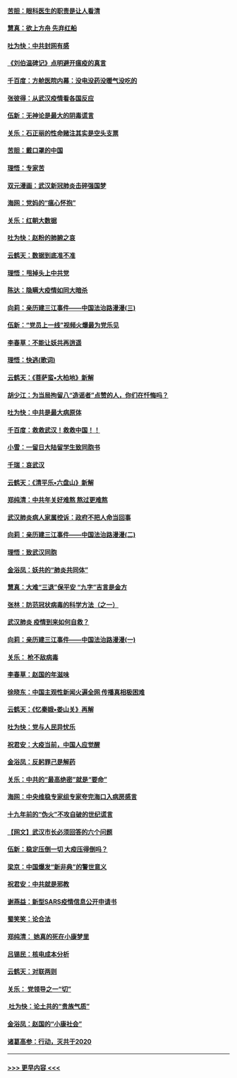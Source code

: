 #### [苦胆：眼科医生的职责是让人看清](../pages/nsc993/n11853840.md?t=02090211) 
#### [慧真：欲上方舟 先弃红船](../pages/nsc993/n11853483.md?t=02090211) 
#### [吐为快：中共封网有感](../pages/nsc993/n11852575.md?t=02090211) 
#### [《刘伯温碑记》点明避开瘟疫的真言](../pages/nsc993/n11852128.md?t=02090211) 
#### [千百度：方舱医院内幕：没电没药没暖气没吃的](../pages/nsc993/n11850211.md?t=02090211) 
#### [张彼得：从武汉疫情看各国反应](../pages/nsc993/n11850102.md?t=02090211) 
#### [伍新：无神论是最大的阴毒谎言](../pages/nsc993/n11846129.md?t=02090211) 
#### [关乐：石正丽的性命赌注其实是空头支票](../pages/nsc993/n11846109.md?t=02090211) 
#### [苦胆：戴口罩的中国](../pages/nsc993/n11845576.md?t=02090211) 
#### [理悟：专家苦](../pages/nsc993/n11845564.md?t=02090211) 
#### [双元漫画：武汉新冠肺炎击碎强国梦](../pages/nsc993/n11843320.md?t=02090211) 
#### [海网：党妈的“瘟心怀抱”](../pages/nsc993/n11840740.md?t=02090211) 
#### [关乐：红朝大数据](../pages/nsc993/n11840675.md?t=02090211) 
#### [吐为快：赵粉的肺腑之哀](../pages/nsc993/n11840618.md?t=02090211) 
#### [云鹤天：数据到底准不准](../pages/nsc993/n11840325.md?t=02090211) 
#### [理悟：甩掉头上中共党](../pages/nsc993/n11838826.md?t=02090211) 
#### [陈达：隐瞒大疫情如同大暗杀](../pages/nsc993/n11838771.md?t=02090211) 
#### [向莉：亲历建三江事件——中国法治路漫漫(三)](../pages/nsc993/n11831825.md?t=02090211) 
#### [伍新：“党员上一线”视频火爆最为党乐见](../pages/nsc993/n11838200.md?t=02090211) 
#### [李春草：不能让妖共再逍遥](../pages/nsc993/n11838102.md?t=02090211) 
#### [理悟：快逃(歌词)](../pages/nsc993/n11838083.md?t=02090211) 
#### [云鹤天：《菩萨蛮▪大柏地》新解](../pages/nsc993/n11838059.md?t=02090211) 
#### [胡少江：为当局拘留八“造谣者”点赞的人，你们在忏悔吗？](../pages/nsc993/n11836801.md?t=02090211) 
#### [吐为快：中共是最大病原体](../pages/nsc993/n11836748.md?t=02090211) 
#### [千百度：救救武汉！救救中国！！](../pages/nsc993/n11836145.md?t=02090211) 
#### [小雪：一留日大陆留学生致同胞书](../pages/nsc993/n11834624.md?t=02090211) 
#### [千瑞：哀武汉](../pages/nsc993/n11833647.md?t=02090211) 
#### [云鹤天：《清平乐▪六盘山》新解](../pages/nsc993/n11833611.md?t=02090211) 
#### [郑纯清：中共年关好难熬 熬过更难熬](../pages/nsc993/n11833489.md?t=02090211) 
#### [武汉肺炎病人家属控诉：政府不把人命当回事](../pages/nsc993/n11833205.md?t=02090211) 
#### [向莉：亲历建三江事件——中国法治路漫漫(二)](../pages/nsc993/n11829102.md?t=02090211) 
#### [理悟：致武汉同胞](../pages/nsc993/n11831522.md?t=02090211) 
#### [金浴凤：妖共的“肺炎共同体”](../pages/nsc993/n11829448.md?t=02090211) 
#### [慧真：大难“三退”保平安 “九字”吉言是金方](../pages/nsc993/n11829501.md?t=02090211) 
#### [张林：防范冠状病毒的科学方法（之一）](../pages/nsc993/n11828618.md?t=02090211) 
#### [武汉肺炎 疫情到来如何自救？](../pages/nsc993/n11827632.md?t=02090211) 
#### [向莉：亲历建三江事件——中国法治路漫漫(一)](../pages/nsc993/n11827190.md?t=02090211) 
#### [关乐： 枪不敌病毒](../pages/nsc993/n11826746.md?t=02090211) 
#### [李春草：赵国的年滋味](../pages/nsc993/n11826321.md?t=02090211) 
#### [徐晓东：中国主观性新闻火遍全网 传播真相极困难](../pages/nsc993/n11826508.md?t=02090211) 
#### [云鹤天：《忆秦娥▪娄山关》再解](../pages/nsc993/n11824682.md?t=02090211) 
#### [吐为快：党与人民异忧乐](../pages/nsc993/n11824660.md?t=02090211) 
#### [祝君安：大疫当前，中国人应觉醒](../pages/nsc993/n11821946.md?t=02090211) 
#### [金浴凤：反躬罪己是解药](../pages/nsc993/n11820280.md?t=02090211) 
#### [关乐：中共的“最高绝密”就是“要命”](../pages/nsc993/n11816946.md?t=02090211) 
#### [海网：中央维稳专家组专家夸完海口入病房感言](../pages/nsc993/n11815138.md?t=02090211) 
#### [十九年前的“伪火”不攻自破的世纪谎言](../pages/nsc993/n11813238.md?t=02090211) 
#### [【网文】武汉市长必须回答的六个问题](../pages/nsc993/n11813848.md?t=02090211) 
#### [伍新：稳定压倒一切 大疫压得倒吗？](../pages/nsc993/n11812634.md?t=02090211) 
#### [梁京：中国爆发“新非典”的警世意义](../pages/nsc993/n11812554.md?t=02090211) 
#### [祝君安：中共就是邪教](../pages/nsc993/n11812431.md?t=02090211) 
#### [谢燕益：新型SARS疫情信息公开申请书](../pages/nsc993/n11808840.md?t=02090211) 
#### [蜀笑笑：论合法](../pages/nsc993/n11808064.md?t=02090211) 
#### [郑纯清： 她真的死在小康梦里](../pages/nsc993/n11806623.md?t=02090211) 
#### [吕锡民：核电成本分析](../pages/nsc993/n11806284.md?t=02090211) 
#### [云鹤天：对联两则](../pages/nsc993/n11805957.md?t=02090211) 
#### [关乐： 党领导之一“切”](../pages/nsc993/n11804505.md?t=02090211) 
#### [ 吐为快：论土共的“贵族气质”](../pages/nsc993/n11804490.md?t=02090211) 
#### [金浴凤：赵国的“小康社会”](../pages/nsc993/n11804452.md?t=02090211) 
#### [诸葛高参：行动，灭共于2020](../pages/nsc993/n11804120.md?t=02090211) 

----
#### [ >>> 更早内容 <<< ](../indexes/nsc993-earlier.md)
